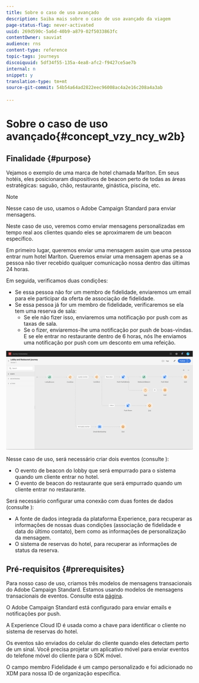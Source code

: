 ```yaml
---
title: Sobre o caso de uso avançado
description: Saiba mais sobre o caso de uso avançado da viagem
page-status-flag: never-activated
uuid: 269d590c-5a6d-40b9-a879-02f5033863fc
contentOwner: sauviat
audience: rns
content-type: reference
topic-tags: journeys
discoiquuid: 5df34f55-135a-4ea8-afc2-f9427ce5ae7b
internal: n
snippet: y
translation-type: tm+mt
source-git-commit: 54b54a64ad2822eec96008ac4a2e16c208a4a3ab

---
```



# Sobre o caso de uso avançado{#concept_vzy_ncy_w2b}

## Finalidade {#purpose}

Vejamos o exemplo de uma marca de hotel chamada Marlton. Em seus hotéis, eles posicionaram dispositivos de beacon perto de todas as áreas estratégicas: saguão, chão, restaurante, ginástica, piscina, etc.

>[!NOTE]
>
>Nesse caso de uso, usamos o Adobe Campaign Standard para enviar mensagens.

Neste caso de uso, veremos como enviar mensagens personalizadas em tempo real aos clientes quando eles se aproximarem de um beacon específico.

Em primeiro lugar, queremos enviar uma mensagem assim que uma pessoa entrar num hotel Marlton. Queremos enviar uma mensagem apenas se a pessoa não tiver recebido qualquer comunicação nossa dentro das últimas 24 horas.

Em seguida, verificamos duas condições:

* Se essa pessoa não for um membro de fidelidade, enviaremos um email para ele participar da oferta de associação de fidelidade.
* Se essa pessoa já for um membro de fidelidade, verificaremos se ela tem uma reserva de sala:
   * Se ele não fizer isso, enviaremos uma notificação por push com as taxas de sala.
   * Se o fizer, enviaremos-lhe uma notificação por push de boas-vindas. E se ele entrar no restaurante dentro de 6 horas, nós lhe enviamos uma notificação por push com um desconto em uma refeição.

![](../assets/journeyuc2_29.png)

Nesse caso de uso, será necessário criar dois eventos (consulte [](../usecase/configuring-the-events.md)):

* O evento de beacon do lobby que será empurrado para o sistema quando um cliente entrar no hotel.
* O evento de beacon do restaurante que será empurrado quando um cliente entrar no restaurante.

Será necessário configurar uma conexão com duas fontes de dados (consulte [](../usecase/configuring-the-data-sources.md)):

* A fonte de dados integrada da plataforma Experience, para recuperar as informações de nossas duas condições (associação de fidelidade e data do último contato), bem como as informações de personalização da mensagem.
* O sistema de reservas do hotel, para recuperar as informações de status da reserva.

## Pré-requisitos {#prerequisites}

Para nosso caso de uso, criamos três modelos de mensagens transacionais do Adobe Campaign Standard. Estamos usando modelos de mensagens transacionais de eventos. Consulte esta [página](https://docs.adobe.com/content/help/en/campaign-standard/using/communication-channels/transactional-messaging/about-transactional-messaging.html).

O Adobe Campaign Standard está configurado para enviar emails e notificações por push.

A Experience Cloud ID é usada como a chave para identificar o cliente no sistema de reservas do hotel.

Os eventos são enviados do celular do cliente quando eles detectam perto de um sinal. Você precisa projetar um aplicativo móvel para enviar eventos do telefone móvel do cliente para o SDK móvel.

O campo membro Fidelidade é um campo personalizado e foi adicionado no XDM para nossa ID de organização específica.
